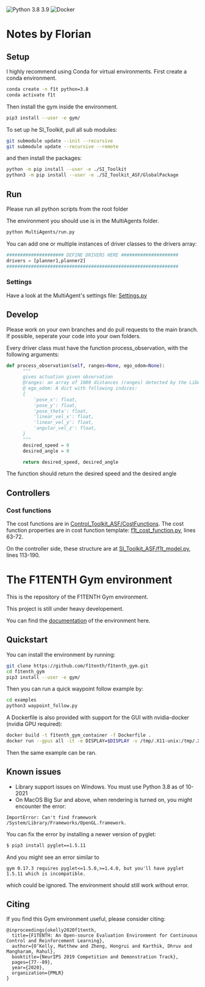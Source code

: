 ![Python 3.8 3.9](https://github.com/f1tenth/f1tenth_gym/actions/workflows/ci.yml/badge.svg)
![Docker](https://github.com/f1tenth/f1tenth_gym/actions/workflows/docker.yml/badge.svg)

# Notes by Florian

## Setup
I highly recommend using Conda for virtual environments.
First create a conda environment. 
```bash
conda create -n f1t python=3.8
conda activate f1t
```


Then install the gym inside the environment.
```bash
pip3 install --user -e gym/
```

To set up he SI_Toolkit, pull all sub modules:
```bash
git submodule update --init --recursive
git submodule update --recursive --remote
```
and then install the packages: 
```bash
python -m pip install --user -e ./SI_Toolkit
python3 -m pip install --user -e ./SI_Toolkit_ASF/GlobalPackage
```
## Run

Please run all python scripts from the root folder

The  environment you should use is in the MultiAgents folder.
```bash
python MultiAgents/run.py
```

You can add one or multiple instances of driver classes to the drivers array:
```python
##################### DEFINE DRIVERS HERE #####################    
drivers = [planner1,planner2]
###############################################################   
```

### Settings
Have a look at the MultiAgent's settings file: [Settings.py](https://github.com/Florian-Bolli/f1tenth_development_gym/blob/main/MultiAgents/Settings.py) 

 
 ## Develop
 Please work on your own branches and do pull requests to the main branch. 
 If possible, seperate your code into your own folders.

 Every driver class must have the function process_observation, with the following arguments:
```python
def process_observation(self, ranges=None, ego_odom=None):
      """
      gives actuation given observation
      @ranges: an array of 1080 distances (ranges) detected by the LiDAR scanner. As the LiDAR scanner takes readings for the full 360°, the angle between each range is 2π/1080 (in radians).
      @ ego_odom: A dict with following indices:
      {
          'pose_x': float,
          'pose_y': float,
          'pose_theta': float,
          'linear_vel_x': float,
          'linear_vel_y': float,
          'angular_vel_z': float,
      }
      """
      desired_speed = 0
      desired_angle = 0

      return desired_speed, desired_angle

```
The function should return the desired speed and the desired angle

## Controllers
### Cost functions
The cost functions are in [Control_Toolkit_ASF/CostFunctions](Control_Toolkit_ASF/CostFunctions).
The cost function properties are in cost function template: [f1t_cost_function.py](Control_Toolkit_ASF/CostFunctions/f1t_cost_function.py), lines 63-72.

On the controller side, these structure are at [SI_Toolkit_ASF/f1t_model.py](SI_Toolkit_ASF/f1t_model.py), lines 113-190.


<!-- For an arbitrary choise of controller, I removed the built-in PID controller from the base_class.py, such that the environment takes the actual motor inputs instead of the desired speed/angle. -->





# The F1TENTH Gym environment

This is the repository of the F1TENTH Gym environment.

This project is still under heavy developement.

You can find the [documentation](https://f1tenth-gym.readthedocs.io/en/latest/) of the environment here.

## Quickstart
You can install the environment by running:

```bash
git clone https://github.com/f1tenth/f1tenth_gym.git
cd f1tenth_gym
pip3 install --user -e gym/
```

Then you can run a quick waypoint follow example by:
```bash
cd examples
python3 waypoint_follow.py
```

A Dockerfile is also provided with support for the GUI with nvidia-docker (nvidia GPU required):
```bash
docker build -t f1tenth_gym_container -f Dockerfile .
docker run --gpus all -it -e DISPLAY=$DISPLAY -v /tmp/.X11-unix:/tmp/.X11-unix f1tenth_gym_container
````
Then the same example can be ran.

## Known issues
- Library support issues on Windows. You must use Python 3.8 as of 10-2021
- On MacOS Big Sur and above, when rendering is turned on, you might encounter the error:
```
ImportError: Can't find framework /System/Library/Frameworks/OpenGL.framework.
```
You can fix the error by installing a newer version of pyglet:
```bash
$ pip3 install pyglet==1.5.11
```
And you might see an error similar to
```
gym 0.17.3 requires pyglet<=1.5.0,>=1.4.0, but you'll have pyglet 1.5.11 which is incompatible.
```
which could be ignored. The environment should still work without error.

## Citing
If you find this Gym environment useful, please consider citing:

```
@inproceedings{okelly2020f1tenth,
  title={F1TENTH: An Open-source Evaluation Environment for Continuous Control and Reinforcement Learning},
  author={O’Kelly, Matthew and Zheng, Hongrui and Karthik, Dhruv and Mangharam, Rahul},
  booktitle={NeurIPS 2019 Competition and Demonstration Track},
  pages={77--89},
  year={2020},
  organization={PMLR}
}
```
